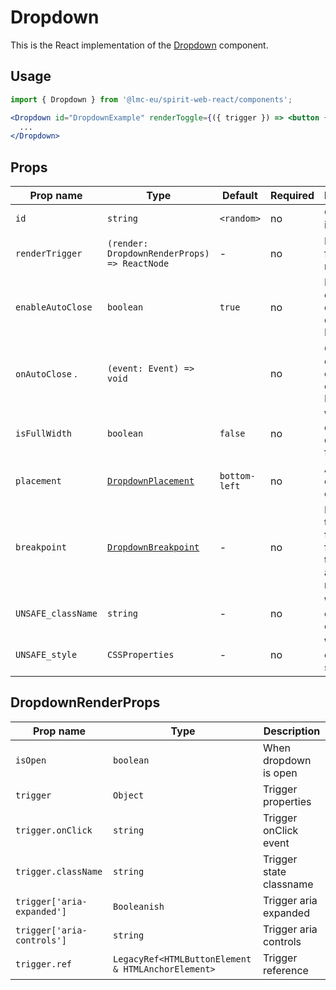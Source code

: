 # Dropdown

This is the React implementation of the [Dropdown] component.

## Usage

```jsx
import { Dropdown } from '@lmc-eu/spirit-web-react/components';
```

```jsx
<Dropdown id="DropdownExample" renderToggle={({ trigger }) => <button {...trigger}>...</button>}>
  ...
</Dropdown>
```

## Props

| Prop name          | Type                                         | Default       | Required | Description                                                     |
| ------------------ | -------------------------------------------- | ------------- | -------- | --------------------------------------------------------------- |
| `id`               | `string`                                     | `<random>`    | no       | Component id                                                    |
| `renderTrigger`    | `(render: DropdownRenderProps) => ReactNode` | -             | no       | Properties for trigger render                                   |
| `enableAutoClose`  | `boolean`                                    | `true`        | no       | Enables close on click outside of Dropdown                      |
| `onAutoClose` .    | `(event: Event) => void`                     |               | no       | Callback on close on click outside of Dropdown                  |
| `isFullWidth`      | `boolean`                                    | `false`       | no       | Whether is component displayed in full width                    |
| `placement`        | [`DropdownPlacement`][dropdownplacement]     | `bottom-left` | no       | Alignment of the component                                      |
| `breakpoint`       | [`DropdownBreakpoint`][dropdownbreakpoint]   | -             | no       | Breakpoint to switch from the full-width to the auto-width mode |
| `UNSAFE_className` | `string`                                     | -             | no       | Wrapper custom classname                                        |
| `UNSAFE_style`     | `CSSProperties`                              | -             | no       | Wrapper custom style                                            |

## DropdownRenderProps

| Prop name                  | Type                                               | Description             |
| -------------------------- | -------------------------------------------------- | ----------------------- |
| `isOpen`                   | `boolean`                                          | When dropdown is open   |
| `trigger`                  | `Object`                                           | Trigger properties      |
| `trigger.onClick`          | `string`                                           | Trigger onClick event   |
| `trigger.className`        | `string`                                           | Trigger state classname |
| `trigger['aria-expanded']` | `Booleanish`                                       | Trigger aria expanded   |
| `trigger['aria-controls']` | `string`                                           | Trigger aria controls   |
| `trigger.ref`              | `LegacyRef<HTMLButtonElement & HTMLAnchorElement>` | Trigger reference       |

[dropdown]: https://github.com/lmc-eu/spirit-design-system/tree/main/packages/web/src/scss/components/Dropdown
[dropdownplacement]: https://github.com/lmc-eu/spirit-design-system/blob/main/packages/web-react/src/types/dropdown.ts#L4
[dropdownbreakpoint]: https://github.com/lmc-eu/spirit-design-system/blob/main/packages/web-react/src/types/dropdown.ts#L11
